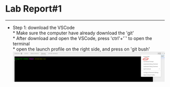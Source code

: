 # Lab Report#1
---
* Step 1: download the VSCode
<br />* Make sure the computer have already download the 'git'
<br />* After download and open the VSCode, press 'ctrl'+'`' to open the terminal
<br />* open the launch profile on the right side, and press on 'git bush'
![terminal](https://raw.githubusercontent.com/GraceZ08/cse15l-lab-reports/main/lab1/terminal.png)
